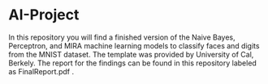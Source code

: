 # AI-Project
In this repository you will find a finished version of the Naive Bayes, Perceptron, and MIRA machine learning models to classify faces and digits from the MNIST dataset. The template was provided by University of Cal, Berkely. The report for the findings can be found in this repository labeled as FinalReport.pdf .
